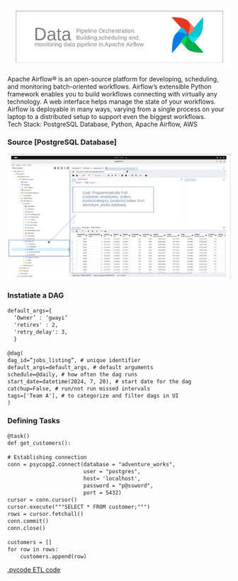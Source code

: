 ![Banner](assets/imgs/afbanner.png)

Apache Airflow® is an open-source platform for developing, scheduling, and monitoring batch-oriented workflows. Airflow’s extensible Python framework enables you to build workflows connecting with virtually any technology. A web interface helps manage the state of your workflows. Airflow is deployable in many ways, varying from a single process on your laptop to a distributed setup to support even the biggest workflows.  
Tech Stack: PostgreSQL Database, Python, Apache Airflow, AWS

### Source [PostgreSQL Database]
![psql](assets/imgs/psql.png)

### Instatiate a DAG
```
default_args={
  ‘Owner’ : ‘gwayi’
  'retires' : 2,
  'retry_delay': 3,
  }

@dag(
dag_id=”jobs_listing”, # unique identifier
default_args=default_args, # default arguments
schedule=@daily, # how often the dag runs
start_date=datetime(2024, 7, 20), # start date for the dag
catchup=False, # run/not run missed intervals
tags=['Team A'], # to categorize and filter dags in UI
)
```
### Defining Tasks
```
@task()
def get_customers():

# Establishing connection
conn = psycopg2.connect(database = "adventure_works", 
                        user = "postgres", 
                        host= 'localhost',
                        password = "p@ssword",
                        port = 5432)
cursor = conn.cursor()
cursor.execute("""SELECT * FROM customer;""")
rows = cursor.fetchall()
conn.commit()
conn.close()

customers = []
for row in rows:
    customers.append(row)
```
[.pycode ETL code](etl.py)
